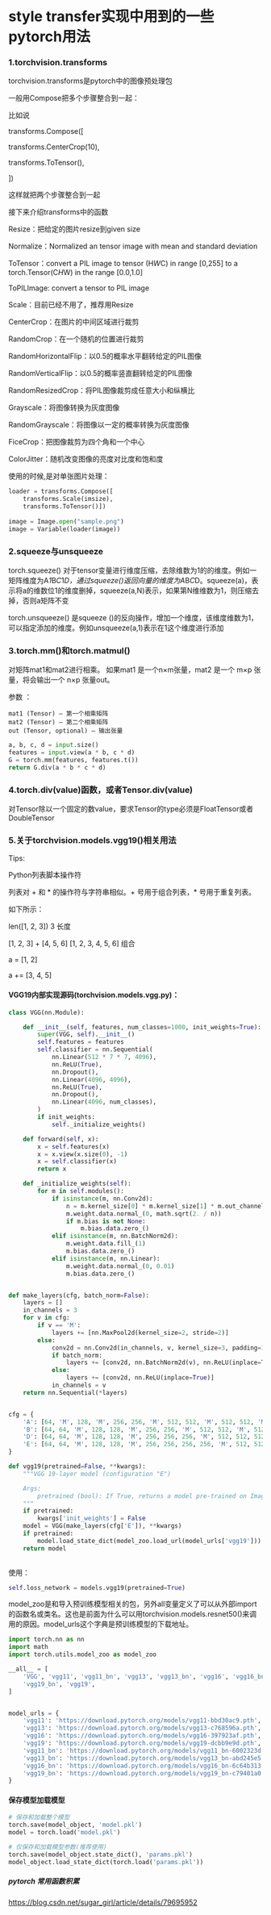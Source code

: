 # style transfer实现中用到的一些pytorch用法

### 1.torchvision.transforms
torchvision.transforms是pytorch中的图像预处理包

一般用Compose把多个步骤整合到一起：

比如说

transforms.Compose([

transforms.CenterCrop(10),

transforms.ToTensor(),

])

这样就把两个步骤整合到一起

接下来介绍transforms中的函数

Resize：把给定的图片resize到given size

Normalize：Normalized an tensor image with mean and standard deviation

ToTensor：convert a PIL image to tensor (H*W*C) in range [0,255] to a torch.Tensor(C*H*W) in the range [0.0,1.0]

ToPILImage: convert a tensor to PIL image

Scale：目前已经不用了，推荐用Resize

CenterCrop：在图片的中间区域进行裁剪

RandomCrop：在一个随机的位置进行裁剪

RandomHorizontalFlip：以0.5的概率水平翻转给定的PIL图像

RandomVerticalFlip：以0.5的概率竖直翻转给定的PIL图像

RandomResizedCrop：将PIL图像裁剪成任意大小和纵横比

Grayscale：将图像转换为灰度图像

RandomGrayscale：将图像以一定的概率转换为灰度图像

FiceCrop：把图像裁剪为四个角和一个中心

ColorJitter：随机改变图像的亮度对比度和饱和度

使用的时候,是对单张图片处理：
```python
loader = transforms.Compose([
    transforms.Scale(imsize),
    transforms.ToTensor()])
    
image = Image.open("sample.png")
image = Variable(loader(image))
```
### 2.squeeze与unsqueeze
torch.squeeze() 对于tensor变量进行维度压缩，去除维数为1的的维度。例如一矩阵维度为A*1*B*C*1*D，通过squeeze()返回向量的维度为A*B*C*D。squeeze(a)，表示将a的维数位1的维度删掉，squeeze(a,N)表示，如果第N维维数为1，则压缩去掉，否则a矩阵不变

torch.unsqueeze() 是squeeze
()的反向操作，增加一个维度，该维度维数为1，可以指定添加的维度。例如unsqueeze(a,1)表示在1这个维度进行添加

### 3.torch.mm()和torch.matmul()
对矩阵mat1和mat2进行相乘。 如果mat1 是一个n×m张量，mat2 是一个 m×p 张量，将会输出一个 n×p 张量out。

参数 ：

    mat1 (Tensor) – 第一个相乘矩阵
    mat2 (Tensor) – 第二个相乘矩阵
    out (Tensor, optional) – 输出张量

```python
a, b, c, d = input.size()
features = input.view(a * b, c * d)
G = torch.mm(features, features.t())
return G.div(a * b * c * d)
```

### 4.torch.div(value)函数，或者Tensor.div(value)
对Tensor除以一个固定的数value，要求Tensor的type必须是FloatTensor或者DoubleTensor

### 5.关于torchvision.models.vgg19()相关用法
Tips:

Python列表脚本操作符

列表对 + 和 * 的操作符与字符串相似。+ 号用于组合列表，* 号用于重复列表。

如下所示：

len([1, 2, 3])	3	长度

[1, 2, 3] + [4, 5, 6]	[1, 2, 3, 4, 5, 6]	组合

a = [1, 2]

a += [3, 4, 5]

#### VGG19内部实现源码(torchvision.models.vgg.py)：
```python
class VGG(nn.Module):

    def __init__(self, features, num_classes=1000, init_weights=True):
        super(VGG, self).__init__()
        self.features = features
        self.classifier = nn.Sequential(
            nn.Linear(512 * 7 * 7, 4096),
            nn.ReLU(True),
            nn.Dropout(),
            nn.Linear(4096, 4096),
            nn.ReLU(True),
            nn.Dropout(),
            nn.Linear(4096, num_classes),
        )
        if init_weights:
            self._initialize_weights()

    def forward(self, x):
        x = self.features(x)
        x = x.view(x.size(0), -1)
        x = self.classifier(x)
        return x

    def _initialize_weights(self):
        for m in self.modules():
            if isinstance(m, nn.Conv2d):
                n = m.kernel_size[0] * m.kernel_size[1] * m.out_channels
                m.weight.data.normal_(0, math.sqrt(2. / n))
                if m.bias is not None:
                    m.bias.data.zero_()
            elif isinstance(m, nn.BatchNorm2d):
                m.weight.data.fill_(1)
                m.bias.data.zero_()
            elif isinstance(m, nn.Linear):
                m.weight.data.normal_(0, 0.01)
                m.bias.data.zero_()


def make_layers(cfg, batch_norm=False):
    layers = []
    in_channels = 3
    for v in cfg:
        if v == 'M':
            layers += [nn.MaxPool2d(kernel_size=2, stride=2)]
        else:
            conv2d = nn.Conv2d(in_channels, v, kernel_size=3, padding=1)
            if batch_norm:
                layers += [conv2d, nn.BatchNorm2d(v), nn.ReLU(inplace=True)]
            else:
                layers += [conv2d, nn.ReLU(inplace=True)]
            in_channels = v
    return nn.Sequential(*layers)


cfg = {
    'A': [64, 'M', 128, 'M', 256, 256, 'M', 512, 512, 'M', 512, 512, 'M'],
    'B': [64, 64, 'M', 128, 128, 'M', 256, 256, 'M', 512, 512, 'M', 512, 512, 'M'],
    'D': [64, 64, 'M', 128, 128, 'M', 256, 256, 256, 'M', 512, 512, 512, 'M', 512, 512, 512, 'M'],
    'E': [64, 64, 'M', 128, 128, 'M', 256, 256, 256, 256, 'M', 512, 512, 512, 512, 'M', 512, 512, 512, 512, 'M'],
}

def vgg19(pretrained=False, **kwargs):
    """VGG 19-layer model (configuration "E")

    Args:
        pretrained (bool): If True, returns a model pre-trained on ImageNet
    """
    if pretrained:
        kwargs['init_weights'] = False
    model = VGG(make_layers(cfg['E']), **kwargs)
    if pretrained:
        model.load_state_dict(model_zoo.load_url(model_urls['vgg19']))
    return model
    
```
使用：
```python
self.loss_network = models.vgg19(pretrained=True)
```
model_zoo是和导入预训练模型相关的包，另外all变量定义了可以从外部import的函数名或类名。这也是前面为什么可以用torchvision.models.resnet50()来调用的原因。model_urls这个字典是预训练模型的下载地址。
```python
import torch.nn as nn
import math
import torch.utils.model_zoo as model_zoo

__all__ = [
    'VGG', 'vgg11', 'vgg11_bn', 'vgg13', 'vgg13_bn', 'vgg16', 'vgg16_bn',
    'vgg19_bn', 'vgg19',
]


model_urls = {
    'vgg11': 'https://download.pytorch.org/models/vgg11-bbd30ac9.pth',
    'vgg13': 'https://download.pytorch.org/models/vgg13-c768596a.pth',
    'vgg16': 'https://download.pytorch.org/models/vgg16-397923af.pth',
    'vgg19': 'https://download.pytorch.org/models/vgg19-dcbb9e9d.pth',
    'vgg11_bn': 'https://download.pytorch.org/models/vgg11_bn-6002323d.pth',
    'vgg13_bn': 'https://download.pytorch.org/models/vgg13_bn-abd245e5.pth',
    'vgg16_bn': 'https://download.pytorch.org/models/vgg16_bn-6c64b313.pth',
    'vgg19_bn': 'https://download.pytorch.org/models/vgg19_bn-c79401a0.pth',
}
```
#### 保存模型加载模型
```python
# 保存和加载整个模型
torch.save(model_object, 'model.pkl')
model = torch.load('model.pkl')

# 仅保存和加载模型参数(推荐使用)
torch.save(model_object.state_dict(), 'params.pkl')
model_object.load_state_dict(torch.load('params.pkl'))
```
##### pytorch 常用函数积累
https://blog.csdn.net/sugar_girl/article/details/79695952
